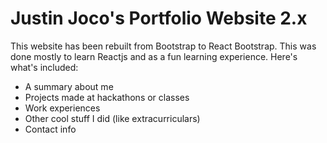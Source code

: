 # Justin Joco's Portfolio Website 2.x
This website has been rebuilt from Bootstrap to React Bootstrap. This was done mostly to learn Reactjs and as a fun learning experience.
Here's what's included:
* A summary about me
* Projects made at hackathons or classes
* Work experiences
* Other cool stuff I did (like extracurriculars)
* Contact info
  
